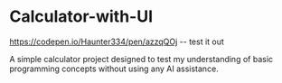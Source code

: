 # Calculator-with-UI
https://codepen.io/Haunter334/pen/azzqQOj -- test it out

A simple calculator project designed to test my understanding of basic programming concepts without using any AI assistance.
